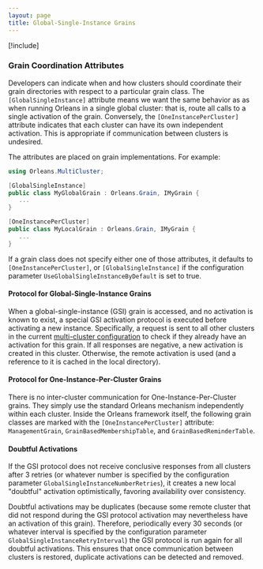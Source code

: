 ```yaml
---
layout: page
title: Global-Single-Instance Grains
---
```


[!include[](../../warning-banner.zh.md)]

### Grain Coordination Attributes

Developers can indicate when and how clusters should coordinate their grain directories with respect to a particular grain class. The  `[GlobalSingleInstance]` attribute means we want the same behavior as as when running Orleans in a single global cluster: that is, route all calls to a single activation of the grain. Conversely, the `[OneInstancePerCluster]` attribute indicates that each cluster can have its own independent activation. This is appropriate if communication between clusters is undesired.

The attributes are placed on grain implementations. For example: 
```csharp
using Orleans.MultiCluster;

[GlobalSingleInstance]
public class MyGlobalGrain : Orleans.Grain, IMyGrain {
   ...
}

[OneInstancePerCluster]
public class MyLocalGrain : Orleans.Grain, IMyGrain {
   ...
}
```

If a grain class does not specify either one of those attributes, it defaults to `[OneInstancePerCluster]`, or `[GlobalSingleInstance]` if the  configuration parameter `UseGlobalSingleInstanceByDefault` is set to true.

#### Protocol for Global-Single-Instance Grains

When a global-single-instance (GSI) grain is accessed, and no activation is known to exist, a special GSI activation protocol is executed before activating a new instance. Specifically, a request is sent to all other clusters in the current [multi-cluster configuration](MultiClusterConfiguration.zh.md) to check if they already have an activation for this grain. If all responses are negative, a new activation is created in this cluster. Otherwise, the remote activation is used (and a reference to it is cached in the local directory).

#### Protocol for One-Instance-Per-Cluster Grains

There is no inter-cluster communication for One-Instance-Per-Cluster grains. They simply use the standard Orleans mechanism independently within each cluster. Inside the Orleans framework itself, the following grain classes are marked with the `[OneInstancePerCluster]` attribute: `ManagementGrain`, `GrainBasedMembershipTable`,  and `GrainBasedReminderTable`. 

#### Doubtful Activations

If the GSI protocol does not receive conclusive responses from all clusters after 3 retries (or whatever number is specified by the configuration parameter `GlobalSingleInstanceNumberRetries`), it creates a new local "doubtful" activation optimistically, favoring availability over consistency.

Doubtful activations may be duplicates (because some remote cluster that did not respond during the GSI protocol activation may nevertheless have  an activation of this grain). Therefore, periodically every 30 seconds (or whatever interval is specified by the configuration parameter `GlobalSingleInstanceRetryInterval`) the GSI protocol is run again for all doubtful activations. This ensures that once communication between clusters is restored, duplicate activations can be detected and removed. 

